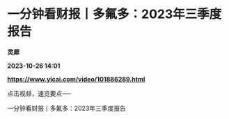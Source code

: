 # 一分钟看财报丨多氟多：2023年三季度报告
**灵犀**

**2023-10-26 14:01**

**https://www.yicai.com/video/101886289.html**

点击视频，速览要点──

一分钟看财报丨多氟多：2023年三季度报告